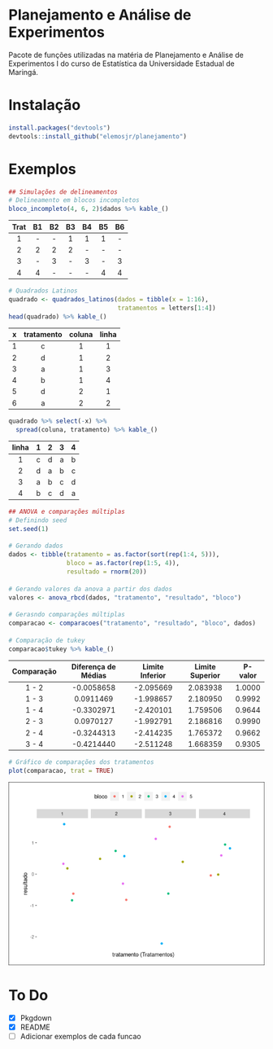 
# Planejamento e Análise de Experimentos

Pacote de funções utilizadas na matéria de Planejamento e Análise de
Experimentos I do curso de Estatística da Universidade Estadual de
Maringá.

# Instalação

``` r
install.packages("devtools")
devtools::install_github("elemosjr/planejamento")
```

# Exemplos

``` r
## Simulações de delineamentos
# Delineamento em blocos incompletos
bloco_incompleto(4, 6, 2)$dados %>% kable_()
```

| Trat | B1  | B2  | B3  | B4  | B5  | B6  |
|:----:|:---:|:---:|:---:|:---:|:---:|:---:|
|  1   | \-  | \-  |  1  |  1  |  1  | \-  |
|  2   |  2  |  2  |  2  | \-  | \-  | \-  |
|  3   | \-  |  3  | \-  |  3  | \-  |  3  |
|  4   |  4  | \-  | \-  | \-  |  4  |  4  |

``` r
# Quadrados Latinos
quadrado <- quadrados_latinos(dados = tibble(x = 1:16),
                              tratamentos = letters[1:4])
head(quadrado) %>% kable_()
```

|  x  | tratamento | coluna | linha |
|:---:|:----------:|:------:|:-----:|
|  1  |     c      |   1    |   1   |
|  2  |     d      |   1    |   2   |
|  3  |     a      |   1    |   3   |
|  4  |     b      |   1    |   4   |
|  5  |     d      |   2    |   1   |
|  6  |     a      |   2    |   2   |

``` r
quadrado %>% select(-x) %>%
  spread(coluna, tratamento) %>% kable_()
```

| linha |  1  |  2  |  3  |  4  |
|:-----:|:---:|:---:|:---:|:---:|
|   1   |  c  |  d  |  a  |  b  |
|   2   |  d  |  a  |  b  |  c  |
|   3   |  a  |  b  |  c  |  d  |
|   4   |  b  |  c  |  d  |  a  |

``` r
## ANOVA e comparações múltiplas
# Definindo seed
set.seed(1)
 
# Gerando dados
dados <- tibble(tratamento = as.factor(sort(rep(1:4, 5))),
                bloco = as.factor(rep(1:5, 4)),
                resultado = rnorm(20))

# Gerando valores da anova a partir dos dados
valores <- anova_rbcd(dados, "tratamento", "resultado", "bloco")

# Gerasndo comparações múltiplas 
comparacao <- comparacoes("tratamento", "resultado", "bloco", dados)

# Comparação de tukey
comparacao$tukey %>% kable_()
```

| Comparação | Diferença de Médias | Limite Inferior | Limite Superior | P-valor |
|:----------:|:-------------------:|:---------------:|:---------------:|:-------:|
|   1 - 2    |     -0.0058658      |    -2.095669    |    2.083938     | 1.0000  |
|   1 - 3    |      0.0911469      |    -1.998657    |    2.180950     | 0.9992  |
|   1 - 4    |     -0.3302971      |    -2.420101    |    1.759506     | 0.9644  |
|   2 - 3    |      0.0970127      |    -1.992791    |    2.186816     | 0.9990  |
|   2 - 4    |     -0.3244313      |    -2.414235    |    1.765372     | 0.9662  |
|   3 - 4    |     -0.4214440      |    -2.511248    |    1.668359     | 0.9305  |

``` r
# Gráfico de comparações dos tratamentos
plot(comparacao, trat = TRUE)
```

![](README_files/figure-gfm/exemplo-1.png)<!-- -->

# To Do

-   [x] Pkgdown
-   [x] README
-   [ ] Adicionar exemplos de cada funcao
